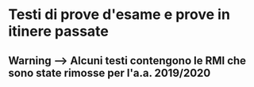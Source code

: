 # Testi di prove d'esame e prove in itinere passate


## Warning --> Alcuni testi contengono le RMI che sono state rimosse per l'a.a. 2019/2020
